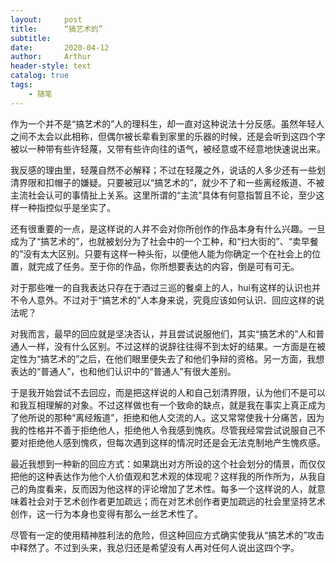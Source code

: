 ```yaml
---
layout:     post
title:      “搞艺术的”
subtitle:   
date:       2020-04-12
author:     Arthur
header-style: text
catalog: true
tags: 
    - 随笔
---
```


作为一个并不是“搞艺术的”人的理科生，却一直对这种说法十分反感。虽然年轻人之间不太会以此相称，但偶尔被长辈看到家里的乐器的时候，还是会听到这四个字被以一种带有些许轻蔑，又带有些许向往的语气，被经意或不经意地快速说出来。

我反感的理由里，轻蔑自然不必解释；不过在轻蔑之外，说话的人多少还有一些划清界限和扣帽子的嫌疑。只要被冠以“搞艺术的”，就少不了和一些离经叛道、不被主流社会认可的事情扯上关系。这里所谓的“主流”具体有何意指暂且不论，至少这样一种指控似乎是坐实了。

还有很重要的一点，是这样说的人并不会对你所创作的作品本身有什么兴趣。一旦成为了“搞艺术的”，也就被划分为了社会中的一个工种，和“扫大街的”、“卖早餐的”没有太大区别。只要有这样一种头衔，以便他人能为你确定一个在社会上的位置，就完成了任务。至于你的作品，你所想要表达的内容，倒是可有可无。

对于那些唯一的自我表达只存在于酒过三巡的餐桌上的人，hui有这样的认识也并不令人意外。不过对于“搞艺术的”人本身来说，究竟应该如何认识、回应这样的说法呢？

对我而言，最早的回应就是坚决否认，并且尝试说服他们，其实“搞艺术的”人和普通人一样，没有什么区别。不过这样的说辞往往得不到太好的结果。一方面是在被定性为“搞艺术的”之后，在他们眼里便失去了和他们争辩的资格。另一方面，我想表达的“普通人”，也和他们认识中的“普通人”有很大差别。

于是我开始尝试不去回应，而是把这样说的人和自己划清界限，认为他们不是可以和我互相理解的对象。不过这样做也有一个致命的缺点，就是我在事实上真正成为了他所说的那种“离经叛道”，拒绝和他人交流的人。这又常常使我十分痛苦，因为我的性格并不善于拒绝他人，拒绝他人令我感到愧疚。尽管我经常尝试说服自己不要对拒绝他人感到愧疚，但每次遇到这样的情况时还是会无法克制地产生愧疚感。

最近我想到一种新的回应方式：如果跳出对方所设的这个社会划分的情景，而仅仅把他的这种表达作为他个人价值观和艺术观的体现呢？这样我的所作所为，从我自己的角度看来，反而因为他这样的评论增加了艺术性。每多一个这样说的人，就意味着社会对于艺术创作者更加疏远；而在对艺术创作者更加疏远的社会里坚持艺术创作，这一行为本身也变得有那么一丝艺术性了。

尽管有一定的使用精神胜利法的危险，但这种回应方式确实使我从“搞艺术的”攻击中释然了。不过到头来，我总归还是希望没有人再对任何人说出这四个字。